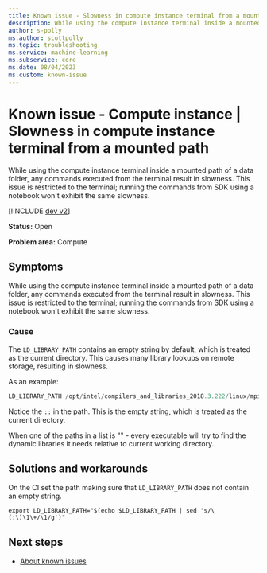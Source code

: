 ```yaml
---
title: Known issue - Slowness in compute instance terminal from a mounted path
description: While using the compute instance terminal inside a mounted path of data folder, any commands executed from the terminal result in slowness.
author: s-polly
ms.author: scottpolly
ms.topic: troubleshooting  
ms.service: machine-learning
ms.subservice: core
ms.date: 08/04/2023
ms.custom: known-issue
---
```


# Known issue  - Compute instance | Slowness in compute instance terminal from a mounted path

While using the compute instance terminal inside a mounted path of a data folder, any commands executed from the terminal result in slowness. This issue is restricted to the terminal; running the commands from SDK using a notebook won't exhibit the same slowness.


[!INCLUDE [dev v2](../includes/machine-learning-dev-v2.md)]
<!--- Choose the correct include --->

**Status:** Open

**Problem area:** Compute

## Symptoms

While using the compute instance terminal inside a mounted path of a data folder, any commands executed from the terminal result in slowness. This issue is restricted to the terminal; running the commands from SDK using a notebook won't exhibit the same slowness.

### Cause

The `LD_LIBRARY_PATH` contains an empty string by default, which is treated as the current directory. This causes many library lookups on remote storage, resulting in slowness.

As an example: 

```python
LD_LIBRARY_PATH /opt/intel/compilers_and_libraries_2018.3.222/linux/mpi/intel64/lib:/opt/intel/compilers_and_libraries_2018.3.222/linux/mpi/mic/lib::/anaconda/envs/azureml_py38/lib/:/usr/local/cuda/lib64:/usr/local/cuda/extras/CUPTI/lib64/
```

Notice the `::` in the path. This is the empty string, which is treated as the current directory.

When one of the paths in a list is "" - every executable will try to find the dynamic libraries it needs relative to current working directory.

## Solutions and workarounds

On the CI set the path making sure that `LD_LIBRARY_PATH` does not contain an empty string.

```export LD_LIBRARY_PATH="$(echo $LD_LIBRARY_PATH | sed 's/\(:\)\1\+/\1/g')"```

## Next steps

- [About known issues](azureml-known-issues.md)
